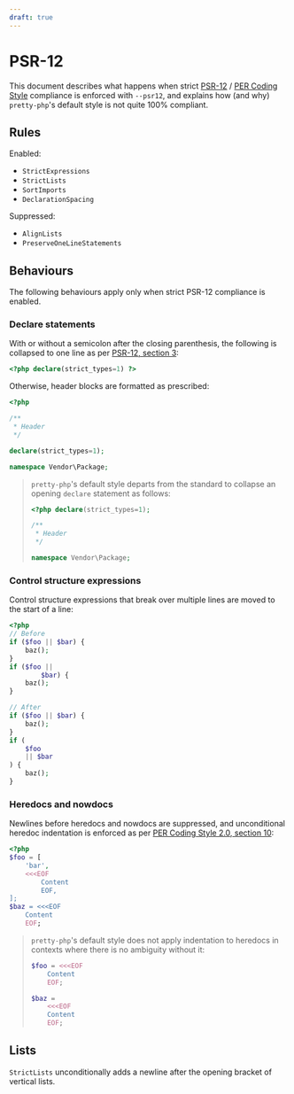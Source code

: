 ```yaml
---
draft: true
---
```


# PSR-12

This document describes what happens when strict [PSR-12] / [PER Coding Style]
compliance is enforced with `--psr12`, and explains how (and why) `pretty-php`'s
default style is not quite 100% compliant.

## Rules

Enabled:

- `StrictExpressions`
- `StrictLists`
- `SortImports`
- `DeclarationSpacing`

Suppressed:

- `AlignLists`
- `PreserveOneLineStatements`

## Behaviours

The following behaviours apply only when strict PSR-12 compliance is enabled.

### Declare statements

With or without a semicolon after the closing parenthesis, the following is
collapsed to one line as per [PSR-12, section 3]:

```php
<?php declare(strict_types=1) ?>
```

Otherwise, header blocks are formatted as prescribed:

```php
<?php

/**
 * Header
 */

declare(strict_types=1);

namespace Vendor\Package;
```

> `pretty-php`'s default style departs from the standard to collapse an opening
> `declare` statement as follows:
>
> ```php
> <?php declare(strict_types=1);
>
> /**
>  * Header
>  */
>
> namespace Vendor\Package;
> ```

### Control structure expressions

Control structure expressions that break over multiple lines are moved to the
start of a line:

```php
<?php
// Before
if ($foo || $bar) {
    baz();
}
if ($foo ||
        $bar) {
    baz();
}

// After
if ($foo || $bar) {
    baz();
}
if (
    $foo
    || $bar
) {
    baz();
}
```

### Heredocs and nowdocs

Newlines before heredocs and nowdocs are suppressed, and unconditional heredoc
indentation is enforced as per [PER Coding Style 2.0, section 10]:

```php
<?php
$foo = [
    'bar',
    <<<EOF
        Content
        EOF,
];
$baz = <<<EOF
    Content
    EOF;
```

> `pretty-php`'s default style does not apply indentation to heredocs in
> contexts where there is no ambiguity without it:
>
> ```php
> $foo = <<<EOF
>     Content
>     EOF;
>
> $baz =
>     <<<EOF
>     Content
>     EOF;
> ```

## Lists

`StrictLists` unconditionally adds a newline after the opening bracket of
vertical lists.


[PSR-12]: https://www.php-fig.org/psr/psr-12/
[PSR-12, section 3]: https://www.php-fig.org/psr/psr-12/#3-declare-statements-namespace-and-import-statements
[PER Coding Style]: https://www.php-fig.org/per/coding-style/
[PER Coding Style 2.0, section 10]: https://www.php-fig.org/per/coding-style/#10-heredoc-and-nowdoc
